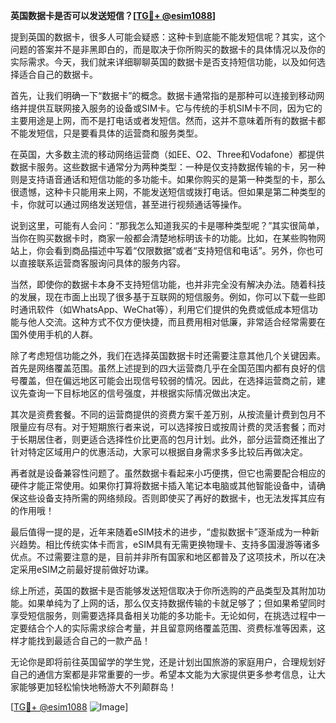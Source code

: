 **英国数据卡是否可以发送短信？[[TG💪+ @esim1088](https://t.me/s/esim1088)]**

提到英国的数据卡，很多人可能会疑惑：这种卡到底能不能发短信呢？其实，这个问题的答案并不是非黑即白的，而是取决于你所购买的数据卡的具体情况以及你的实际需求。今天，我们就来详细聊聊英国的数据卡是否支持短信功能，以及如何选择适合自己的数据卡。

首先，让我们明确一下“数据卡”的概念。数据卡通常指的是那种可以连接到移动网络并提供互联网接入服务的设备或SIM卡。它与传统的手机SIM卡不同，因为它的主要用途是上网，而不是打电话或者发短信。然而，这并不意味着所有的数据卡都不能发短信，只是要看具体的运营商和服务类型。

在英国，大多数主流的移动网络运营商（如EE、O2、Three和Vodafone）都提供数据卡服务。这些数据卡通常分为两种类型：一种是仅支持数据传输的卡，另一种则是支持语音通话和短信功能的多功能卡。如果你购买的是第一种类型的卡，那么很遗憾，这种卡只能用来上网，不能发送短信或拨打电话。但如果是第二种类型的卡，你就可以通过网络发送短信，甚至进行视频通话等操作。

说到这里，可能有人会问：“那我怎么知道我买的卡是哪种类型呢？”其实很简单，当你在购买数据卡时，商家一般都会清楚地标明该卡的功能。比如，在某些购物网站上，你会看到商品描述中写着“仅限数据”或者“支持短信和电话”。另外，你也可以直接联系运营商客服询问具体的服务内容。

当然，即使你的数据卡本身不支持短信功能，也并非完全没有解决办法。随着科技的发展，现在市面上出现了很多基于互联网的短信服务。例如，你可以下载一些即时通讯软件（如WhatsApp、WeChat等），利用它们提供的免费或低成本短信功能与他人交流。这种方式不仅方便快捷，而且费用相对低廉，非常适合经常需要在国外使用手机的人群。

除了考虑短信功能之外，我们在选择英国数据卡时还需要注意其他几个关键因素。首先是网络覆盖范围。虽然上述提到的四大运营商几乎在全国范围内都有良好的信号覆盖，但在偏远地区可能会出现信号较弱的情况。因此，在选择运营商之前，建议先查询一下目标地区的信号强度，并根据实际情况做出决定。

其次是资费套餐。不同的运营商提供的资费方案千差万别，从按流量计费到包月不限量应有尽有。对于短期旅行者来说，可以选择按日或按周计费的灵活套餐；而对于长期居住者，则更适合选择性价比更高的包月计划。此外，部分运营商还推出了针对特定区域用户的优惠活动，大家可以根据自身需求多多比较后再做决定。

再者就是设备兼容性问题了。虽然数据卡看起来小巧便携，但它也需要配合相应的硬件才能正常使用。如果你打算将数据卡插入笔记本电脑或其他智能设备中，请确保这些设备支持所需的网络频段。否则即使买了再好的数据卡，也无法发挥其应有的作用哦！

最后值得一提的是，近年来随着eSIM技术的进步，“虚拟数据卡”逐渐成为一种新兴趋势。相比传统实体卡而言，eSIM具有无需更换物理卡、支持多国漫游等诸多优点。不过需要注意的是，目前并非所有国家和地区都普及了这项技术，所以在决定采用eSIM之前最好提前做好功课。

综上所述，英国的数据卡是否能够发送短信取决于你所选购的产品类型及其附加功能。如果单纯为了上网的话，那么仅支持数据传输的卡就足够了；但如果希望同时享受短信服务，则需要选择具备相关功能的多功能卡。无论如何，在挑选过程中一定要结合个人的实际需求综合考量，并且留意网络覆盖范围、资费标准等因素，这样才能找到最适合自己的一款产品！

无论你是即将前往英国留学的学生党，还是计划出国旅游的家庭用户，合理规划好自己的通信方案都是非常重要的一步。希望本文能为大家提供更多参考信息，让大家能够更加轻松愉快地畅游大不列颠群岛！

[[TG💪+ @esim1088](https://t.me/s/esim1088) ![Image](https://i.postimg.cc/4NQfJmqS/Snipaste-2025-05-13-00-14-12.png)]